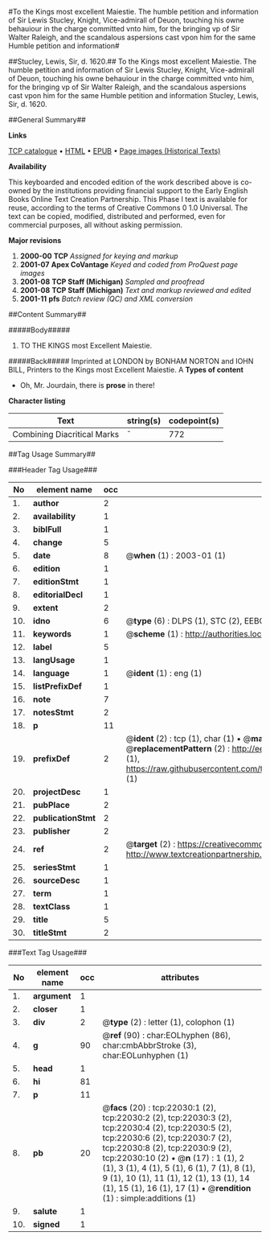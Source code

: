 #To the Kings most excellent Maiestie. The humble petition and information of Sir Lewis Stucley, Knight, Vice-admirall of Deuon, touching his owne behauiour in the charge committed vnto him, for the bringing vp of Sir Walter Raleigh, and the scandalous aspersions cast vpon him for the same Humble petition and information#

##Stucley, Lewis, Sir, d. 1620.##
To the Kings most excellent Maiestie. The humble petition and information of Sir Lewis Stucley, Knight, Vice-admirall of Deuon, touching his owne behauiour in the charge committed vnto him, for the bringing vp of Sir Walter Raleigh, and the scandalous aspersions cast vpon him for the same
Humble petition and information
Stucley, Lewis, Sir, d. 1620.

##General Summary##

**Links**

[TCP catalogue](http://www.ota.ox.ac.uk/tcp/)  • 
[HTML](http://tei.it.ox.ac.uk/tcp/Texts-HTML/free/A13/A13110.html)  • 
[EPUB](http://tei.it.ox.ac.uk/tcp/Texts-EPUB/free/A13/A13110.epub) • 
[Page images (Historical Texts)](https://data.historicaltexts.jisc.ac.uk/view?pubId=eebo-99856477e&pageId=eebo-99856477e-22030-1)

**Availability**

This keyboarded and encoded edition of the
	       work described above is co-owned by the institutions
	       providing financial support to the Early English Books
	       Online Text Creation Partnership. This Phase I text is
	       available for reuse, according to the terms of Creative
	       Commons 0 1.0 Universal. The text can be copied,
	       modified, distributed and performed, even for
	       commercial purposes, all without asking permission.

**Major revisions**

1. __2000-00__ __TCP__ *Assigned for keying and markup*
1. __2001-07__ __Apex CoVantage__ *Keyed and coded from ProQuest page images*
1. __2001-08__ __TCP Staff (Michigan)__ *Sampled and proofread*
1. __2001-08__ __TCP Staff (Michigan)__ *Text and markup reviewed and edited*
1. __2001-11__ __pfs__ *Batch review (QC) and XML conversion*

##Content Summary##

#####Body#####

1. TO THE KINGS most Excellent Maiestie.

#####Back#####
Imprinted at LONDON by BONHAM NORTON and IOHN BILL, Printers to the Kings most Excellent Maiestie. A
**Types of content**

  * Oh, Mr. Jourdain, there is **prose** in there!

**Character listing**


|Text|string(s)|codepoint(s)|
|---|---|---|
|Combining             Diacritical Marks|̄|772|

##Tag Usage Summary##

###Header Tag Usage###

|No|element name|occ|attributes|
|---|---|---|---|
|1.|__author__|2||
|2.|__availability__|1||
|3.|__biblFull__|1||
|4.|__change__|5||
|5.|__date__|8| @__when__ (1) : 2003-01 (1)|
|6.|__edition__|1||
|7.|__editionStmt__|1||
|8.|__editorialDecl__|1||
|9.|__extent__|2||
|10.|__idno__|6| @__type__ (6) : DLPS (1), STC (2), EEBO-CITATION (1), PROQUEST (1), VID (1)|
|11.|__keywords__|1| @__scheme__ (1) : http://authorities.loc.gov/ (1)|
|12.|__label__|5||
|13.|__langUsage__|1||
|14.|__language__|1| @__ident__ (1) : eng (1)|
|15.|__listPrefixDef__|1||
|16.|__note__|7||
|17.|__notesStmt__|2||
|18.|__p__|11||
|19.|__prefixDef__|2| @__ident__ (2) : tcp (1), char (1)  •  @__matchPattern__ (2) : ([0-9\-]+):([0-9IVX]+) (1), (.+) (1)  •  @__replacementPattern__ (2) : http://eebo.chadwyck.com/downloadtiff?vid=$1&page=$2 (1), https://raw.githubusercontent.com/textcreationpartnership/Texts/master/tcpchars.xml#$1 (1)|
|20.|__projectDesc__|1||
|21.|__pubPlace__|2||
|22.|__publicationStmt__|2||
|23.|__publisher__|2||
|24.|__ref__|2| @__target__ (2) : https://creativecommons.org/publicdomain/zero/1.0/ (1), http://www.textcreationpartnership.org/docs/. (1)|
|25.|__seriesStmt__|1||
|26.|__sourceDesc__|1||
|27.|__term__|1||
|28.|__textClass__|1||
|29.|__title__|5||
|30.|__titleStmt__|2||


###Text Tag Usage###

|No|element name|occ|attributes|
|---|---|---|---|
|1.|__argument__|1||
|2.|__closer__|1||
|3.|__div__|2| @__type__ (2) : letter (1), colophon (1)|
|4.|__g__|90| @__ref__ (90) : char:EOLhyphen (86), char:cmbAbbrStroke (3), char:EOLunhyphen (1)|
|5.|__head__|1||
|6.|__hi__|81||
|7.|__p__|11||
|8.|__pb__|20| @__facs__ (20) : tcp:22030:1 (2), tcp:22030:2 (2), tcp:22030:3 (2), tcp:22030:4 (2), tcp:22030:5 (2), tcp:22030:6 (2), tcp:22030:7 (2), tcp:22030:8 (2), tcp:22030:9 (2), tcp:22030:10 (2)  •  @__n__ (17) : 1 (1), 2 (1), 3 (1), 4 (1), 5 (1), 6 (1), 7 (1), 8 (1), 9 (1), 10 (1), 11 (1), 12 (1), 13 (1), 14 (1), 15 (1), 16 (1), 17 (1)  •  @__rendition__ (1) : simple:additions (1)|
|9.|__salute__|1||
|10.|__signed__|1||
